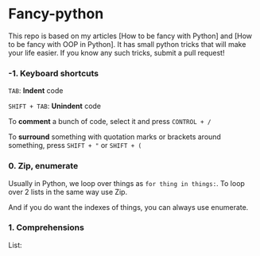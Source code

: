 # Fancy-python
This repo is based on my articles [How to be fancy with Python] and [How to be fancy with OOP in Python]. It has small python tricks that will make your life easier. If you know any such tricks, submit a pull request! 

### -1. Keyboard shortcuts

`TAB`: **Indent** code

`SHIFT + TAB`: **Unindent** code

To **comment** a bunch of code, select it and press `CONTROL + /`

To **surround** something with quotation marks or brackets around something, press `SHIFT + "` or `SHIFT + (`

### 0. Zip, enumerate

Usually in Python, we loop over things as `for thing in things:`. To loop over 2 lists in the same way use Zip.


And if you do want the indexes of things, you can always use enumerate.

### 1. Comprehensions

List:

